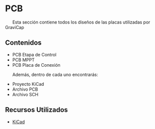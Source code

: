 # PCB
&nbsp;&nbsp;&nbsp;&nbsp;&nbsp;&nbsp;Esta sección contiene todos los diseños de las placas utilizadas por GraviCap<br>

## Contenidos
- PCB Etapa de Control
- PCB MPPT
- PCB Placa de Conexión
  
&nbsp;&nbsp;&nbsp;&nbsp;&nbsp;&nbsp;Además, dentro de cada uno encontrarás:<br>
- Proyecto KiCad
- Archivo PCB
- Archivo SCH

## Recursos Utilizados
- [KiCad](https://www.kicad.org/)
